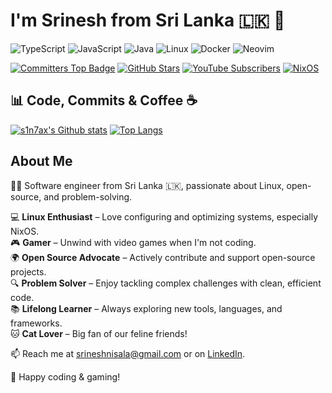# I'm Srinesh from Sri Lanka 🇱🇰 👋  

![TypeScript](https://img.shields.io/badge/TypeScript-3178C6?style=for-the-badge&logo=typescript&logoColor=white) ![JavaScript](https://img.shields.io/badge/JavaScript-F7DF1E?style=for-the-badge&logo=javascript&logoColor=black) ![Java](https://img.shields.io/badge/Java-007396?style=for-the-badge&logo=java&logoColor=white) ![Linux](https://img.shields.io/badge/Linux-FCC624?style=for-the-badge&logo=linux&logoColor=black) ![Docker](https://img.shields.io/badge/Docker-2496ED?style=for-the-badge&logo=docker&logoColor=white) ![Neovim](https://img.shields.io/badge/Neovim-57A143?style=for-the-badge&logo=neovim&logoColor=white)

[![Committers Top Badge](https://img.shields.io/badge/Top%20Committer-1st-green?style=for-the-badge&logo=github)](https://user-badge.committers.top/sri_lanka/s1n7ax) [![GitHub Stars](https://img.shields.io/badge/Stars-1000+-brightgreen?style=for-the-badge&logo=github&logoColor=white)](https://github.com/s1n7ax) [![YouTube Subscribers](https://img.shields.io/badge/Subscribers-1K+-red?style=for-the-badge&logo=youtube&logoColor=white)](https://www.youtube.com/@s1n7ax) [![NixOS](https://img.shields.io/badge/OS-NixOS-blue?style=for-the-badge&logo=nixos&logoColor=white)](https://github.com/s1n7ax/nixos)  

## 📊 Code, Commits & Coffee ☕  

[![s1n7ax's Github stats](https://github-readme-stats.vercel.app/api?username=s1n7ax&theme=gradient&bg_color=45,fc8181,ed64a6&text_color=ffffff&title_color=ffffff)](https://github.com/s1n7ax) [![Top Langs](https://github-readme-stats.vercel.app/api/top-langs/?username=s1n7ax&layout=compact&theme=gradient&bg_color=45,fc8181,ed64a6&text_color=ffffff&title_color=ffffff)](https://github.com/s1n7ax)  

## About Me  

👨‍💻 Software engineer from Sri Lanka 🇱🇰, passionate about Linux, open-source, and problem-solving.  

💻 **Linux Enthusiast** – Love configuring and optimizing systems, especially NixOS.  
🎮 **Gamer** – Unwind with video games when I'm not coding.  
🌍 **Open Source Advocate** – Actively contribute and support open-source projects.  
🔍 **Problem Solver** – Enjoy tackling complex challenges with clean, efficient code.  
📚 **Lifelong Learner** – Always exploring new tools, languages, and frameworks.  
🐱 **Cat Lover** – Big fan of our feline friends!  

📫 Reach me at srineshnisala@gmail.com or on [LinkedIn](https://www.linkedin.com/in/srinesh-nisala).  

🚀 Happy coding & gaming!

